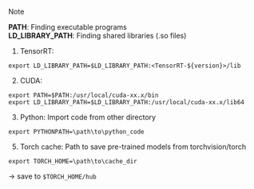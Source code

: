 > [!NOTE]
> **PATH**: Finding executable programs <br>
> **LD_LIBRARY_PATH**: Finding shared libraries (.so files)
1. TensorRT:
```
export LD_LIBRARY_PATH=$LD_LIBRARY_PATH:<TensorRT-${version}>/lib
```
2. CUDA:
```
export PATH=$PATH:/usr/local/cuda-xx.x/bin
export LD_LIBRARY_PATH=$LD_LIBRARY_PATH:/usr/local/cuda-xx.x/lib64
```
3. Python: Import code from other directory
```
export PYTHONPATH=\path\to\python_code
```
5. Torch cache: Path to save pre-trained models from torchvision/torch <br>
```
export TORCH_HOME=\path\to\cache_dir
```
&rarr; save to `$TORCH_HOME/hub`

